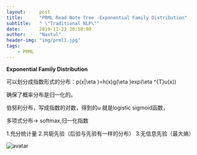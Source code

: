```yaml
---
layout:     post
title:      "PRML Read Note Tree -Exponential Family Distribution"
subtitle:   " \"Traditional NLP\""
date:       2019-11-23 20:50:00
author:     "Nastul"
header-img: "img/prml1.jpg"
tags:
    - PRML
---
```

**Exponential Family Distribution**

可以划分成指数形式的分布：p(x|\eta )=h(x)g(\eta )exp(\eta ^{T}u(x))

确保了概率分布是归一化的。

伯努利分布，写成指数的对数，得到的u 就是logistic sigmoid函数，

多项式分布-> softmax,归一化指数

1.充分统计量  2.共轭先验（后验与先验有一样的分布）   3.无信息先验（最大熵）

![avatar](/img/20191202170057.jpg)